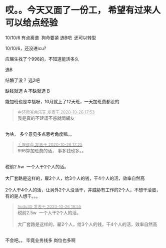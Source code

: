 # 哎。。今天又面了一份工， 希望有过来人可以给点经验


10/10/6 有点离谱&nbsp;&nbsp;狗命要紧 选B吧&nbsp;&nbsp;还可以转型

10/10/6，还没进icu?

应届生找了个996的，不知道能活多久<img src="static/image/smiley/default/cry.gif" smilieid="4" border="0" alt="" />

选B

结婚了没？ 选2吧<img src="static/image/smiley/default/sad.gif" smilieid="2" border="0" alt="" />

缺钱就选 A 不缺就选 B

能加班也是幸福呀，10月就上了12天班，一天加班费都没的

<div class="quote"><blockquote><font size="2"><a href="https://www.hostloc.com/forum.php?mod=redirect&amp;goto=findpost&amp;pid=9355161&amp;ptid=758641" target="_blank"><font color="#999999">中环师爷余乐天 发表于 2020-10-26 17:53</font></a></font><br />
我是真的不建議不惑就問網友</blockquote></div><br />
为啥， 多个意见多点思考角度嘛。。 

<div class="quote"><blockquote><font size="2"><a href="https://www.hostloc.com/forum.php?mod=redirect&amp;goto=findpost&amp;pid=9355022&amp;ptid=758641" target="_blank"><font color="#999999">手握键盘 发表于 2020-10-26 17:25</font></a></font><br />
996算加班费的话， 事多钱也多。。</blockquote></div><br />
税前2.5w&nbsp;&nbsp;一个人干2个人的活。<br />
<br />
大厂套路是这样的，雇2个人，给3个人的钱，干4个人的活，效率自然高<br />
<br />
2个人干4个人的活，让另外2个人没活干，并威胁有工作的2个人，不想干滚蛋，有的是人想干。。。

<div class="quote"><blockquote><font size="2"><a href="https://www.hostloc.com/forum.php?mod=redirect&amp;goto=findpost&amp;pid=9355442&amp;ptid=758641" target="_blank"><font color="#999999">hudu30 发表于 2020-10-26 18:55</font></a></font><br />
税前2.5w&nbsp;&nbsp;一个人干2个人的活。<br />
<br />
大厂套路是这样的，雇2个人，给3个人的钱，干4个人的活，效率自然高</blockquote></div><br />
不会吧。。 毕竟业务线多 岗位也多啊 
